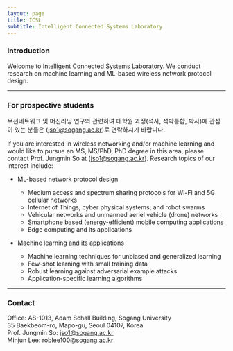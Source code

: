 ```yaml
---
layout: page
title: ICSL
subtitle: Intelligent Connected Systems Laboratory
---
```


### Introduction

Welcome to Intelligent Connected Systems Laboratory. We conduct research on machine learning and ML-based wireless network protocol design.

---

### For prospective students

무선네트워크 및 머신러닝 연구와 관련하여 대학원 과정(석사, 석박통합, 박사)에 관심이 있는 분들은 (jso1@sogang.ac.kr)로 연락하시기 바랍니다.

If you are interested in wireless networking and/or machine learning and would like to pursue an MS, MS/PhD, PhD degree in this area, please contact
Prof. Jungmin So at (jso1@sogang.ac.kr). Research topics of our interest include:  

- ML-based network protocol design
  - Medium access and spectrum sharing protocols for Wi-Fi and 5G cellular networks
  - Internet of Things, cyber physical systems, and robot swarms
  - Vehicular networks and unmanned aeriel vehicle (drone) networks
  - Smartphone based (energy-efficient) mobile computing applications
  - Edge computing and its applications
  
- Machine learning and its applications
  - Machine learning techniques for unbiased and generalized learning
  - Few-shot learning with small training data
  - Robust learning against adversarial example attacks
  - Application-specific learning algorithms

---

### Contact

Office: AS-1013, Adam Schall Building, Sogang University  
35 Baekbeom-ro, Mapo-gu, Seoul 04107, Korea  
Prof. Jungmin So: jso1@sogang.ac.kr  
Minjun Lee: roblee100@sogang.ac.kr
